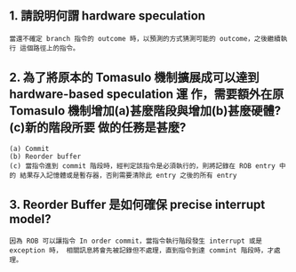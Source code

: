 ## 1. 請說明何謂 hardware speculation
```
當還不確定 branch 指令的 outcome 時，以預測的方式猜測可能的 outcome，之後繼續執行 這個路徑上的指令。 
```

## 2. 為了將原本的 Tomasulo 機制擴展成可以達到 hardware-based speculation 運 作，需要額外在原 Tomasulo 機制增加(a)甚麼階段與增加(b)甚麼硬體? (c)新的階段所要 做的任務是甚麼? 
```
(a) Commit 
(b) Reorder buffer 
(c) 當指令進到 commit 階段時，經判定該指令是必須執行的，則將記錄在 ROB entry 中的 結果存入記憶體或是暫存器，否則需要清除此 entry 之後的所有 entry 
```

## 3. Reorder Buffer 是如何確保 precise interrupt model?
```
因為 ROB 可以讓指令 In order commit，當指令執行階段發生 interrupt 或是 exception 時， 相關訊息將會先被記錄但不處理，直到指令到達 commint 階段時，才處理。 
```

